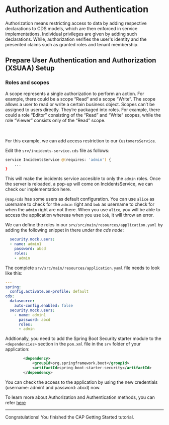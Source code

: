 # Authorization and Authentication

Authorization means restricting access to data by adding respective declarations to CDS models, which are then enforced in service implementations. Individual privileges are given by adding such declarations. While, authorization verifies the user's identity and the presented claims such as granted roles and tenant membership.

## Prepare User Authentication and Authorization (XSUAA) Setup

### Roles and scopes
A scope represents a single authorization to perform an action. For example, there could be a scope “Read” and a scope “Write”. The scope allows a user to read or write a certain business object. Scopes can’t be assigned to users directly. They’re packaged into roles. For example, there could a role “Editor” consisting of the “Read” and “Write” scopes, while the role “Viewer” consists only of the “Read” scope.

<br/> <br/>
For this example, we can add access restriction to our `CustomersService`.

Edit the `srv/incidents-service.cds` file as follows:

```sh
service IncidentsService @(requires: 'admin') {
    ...
}
```

This will make the incidents service accesible to only the `admin` roles.
Once the server is reloaded, a pop-up will come on IncidentsService, we can check our implementation here.

`@sap/cds` has some users as default configuration. You can use `alice` as username to check for the `admin` right and `bob` as username to check for when the `admin` right are not there. When you use `alice`, you will be able to access the application whereas when you use `bob`, it will throw an error.

We can define the roles in our `srv/src/main/resources/application.yaml` by adding the following snippet in there *under the cds node*:

```yaml
  security.mock.users:
  - name: admin1
    password: abcd
    roles:
    - admin
```

The complete `srv/src/main/resources/application.yaml` file needs to look like this:

```yaml
---
spring:
  config.activate.on-profile: default
cds:
  datasource:
    auto-config.enabled: false
  security.mock.users:
    - name: admin1
      password: abcd
      roles:
      - admin
```

Addtionally, you need to add the Spring Boot Security starter module to the `<dependencies>` section in the `pom.xml` file in the `srv` folder of your application:

```xml
		<dependency>
			<groupId>org.springframework.boot</groupId>
			<artifactId>spring-boot-starter-security</artifactId>
		</dependency>
```

You can check the access to the application by using the new credentials (username: admin1 and password: abcd) now.
<br/>

To learn more about Authorization and Authentication methods, you can refer [here](https://cap.cloud.sap/docs/guides/authorization#prerequisite-authentication)

***

Congratulations! You finished the CAP Getting Started tutorial.
